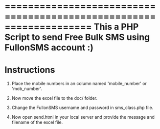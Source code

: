 
===================================================================
This a PHP Script to send Free Bulk SMS using FullonSMS account :) 
====================================================================
Instructions
============
1) Place the mobile numbers in an column named 'mobile_number' or 'mob_number'.

2) Now move the excel file to the doc/ folder.

3) Change the FullonSMS username and password in sms_class.php file.

4) Now open send.html in your local server and provide the message and filename of the excel file.

